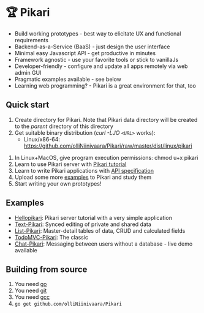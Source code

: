 # 🏆 Pikari
- Build working prototypes - best way to elicitate UX and functional requirements
- Backend-as-a-Service (BaaS) - just design the user interface
- Minimal easy Javascript API - get productive in minutes
- Framework agnostic - use your favorite tools or stick to vanillaJs
- Developer-friendly - configure and update all apps remotely via web admin GUI
- Pragmatic examples available - see below
- Learning web programming? - Pikari is a great environment for that, too

## Quick start

1. Create directory for Pikari. Note that Pikari data directory will be created to the *parent* directory of this directory
1. Get suitable binary distribution (*curl -LJO `<URL>`* works):
   - Linux/x86-64: <https://github.com/olliNiinivaara/Pikari/raw/master/dist/linux/pikari>
<!--   - [Windows/x86-64](https://github.com/olliNiinivaara/Pikari/raw/master/dist/windows/pikari.exe)
   - [Apple/x86-64](https://github.com/olliNiinivaara/Pikari/raw/master/dist/apple/pikari) -->
1. In Linux+MacOS, give program execution permissions: chmod u+x pikari
1. Learn to use Pikari server with [Pikari tutorial](http://github.com/olliNiinivaara/Hellopikari)
1. Learn to write Pikari applications with [API specification](http://htmlpreview.github.io/?https://github.com/olliNiinivaara/Pikari/blob/master/doc/pikari_API.html)
1. Upload some more [examples](#examples) to Pikari and study them
1. Start writing your own prototypes!

## <a name="examples"></a>Examples

* [Hellopikari](http://github.com/olliNiinivaara/Hellopikari/): Pikari server tutorial with a very simple application
* [Text-Pikari](http://github.com/olliNiinivaara/Text-Pikari/): Synced editing of private and shared data
* [List-Pikari](http://github.com/olliNiinivaara/List-Pikari/): Master-detail tables of data, CRUD and calculated fields
* [TodoMVC-Pikari](http://github.com/olliNiinivaara/TodoMVC-Pikari/): The classic
* [Chat-Pikari](http://github.com/olliNiinivaara/Chat-Pikari/): Messaging between users without a database - live demo available

## Building from source

1. You need [go](https://golang.org/)
2. You need [git](https://www.git-scm.com/)
3. You need [gcc](https://gcc.gnu.org/)
4. ```go get github.com/olliNiinivaara/Pikari```